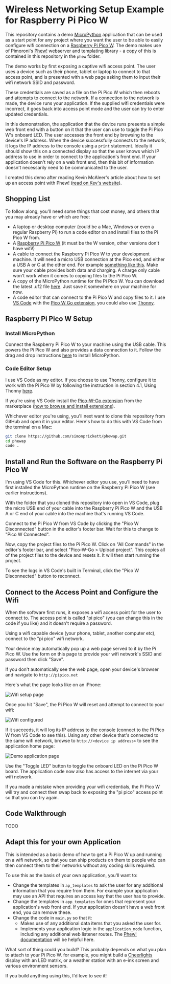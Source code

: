 # Wireless Networking Setup Example for Raspberry Pi Pico W

This repository contains a demo [MicroPython](https://micropython.org/) application that can be used as a start point for any project where you want the user to be able to easily configure wifi connection on a [Raspberry Pi Pico W](https://www.raspberrypi.com/products/raspberry-pi-pico/).  The demo makes use of Pimoroni's [Phew!](https://github.com/pimoroni/phew) webserver and templating library - a copy of this is contained in this repository in the `phew` folder.

The demo works by first exposing a captive wifi access point.  The user uses a device such as their phone, tablet or laptop to connect to that access point, and is presented with a web page asking them to input their wifi network SSID and password.

These credentials are saved as a file on the Pi Pico W which then reboots and attempts to connect to the network.  If a connection to the network is made, the device runs your application.  If the supplied wifi credentials were incorrect, it goes back into access point mode and the user can try to enter updated credentials.

In this demonstration, the application that the device runs presents a simple web front end with a button on it that the user can use to toggle the Pi Pico W's onboard LED.  The user accesses the front end by browsing to the device's IP address.  When the device successfully connects to the network, it logs the IP address to the console using a `print` statement.  Ideally it should show this on a connected display so that the user knows which IP address to use in order to connect to the application's front end.  If your application doesn't rely on a web front end, then this bit of information doesn't necessarily need to be communicated to the user. 

I created this demo after reading Kevin McAleer's article about how to set up an access point with Phew! ([read on Kev's website](https://www.kevsrobots.com/blog/phew-access-point.html)).

## Shopping List

To follow along, you'll need some things that cost money, and others that you may already have or which are free:

* A laptop or desktop computer (could be a Mac, Windows or even a regular Raspberry Pi) to run a code editor on and install files to the Pi Pico W from.
* A [Raspberry Pi Pico W](https://shop.pimoroni.com/products/raspberry-pi-pico-w?variant=40059369619539) (it must be the W version, other versions don't have wifi!)
* A cable to connect the Raspberry Pi Pico W to your development machine.  It will need a micro USB connection at the Pico end, and either a USB A or C at the other end.  For example [something like this](https://shop.pimoroni.com/products/usb-a-to-microb-cable-black?variant=31241639498).  Make sure your cable provides both data and charging.  A charge only cable won't work when it comes to copying files to the Pi Pico W.
* A copy of the MicroPython runtime for the Pi Pico W.  You can download the latest .uf2 file [here](https://micropython.org/download/rp2-pico-w/rp2-pico-w-latest.uf2).  Just save it somewhere on your machine for now.
* A code editor that can connect to the Pi Pico W and copy files to it.  I use [VS Code](https://code.visualstudio.com/) with the [Pico W Go extension](https://marketplace.visualstudio.com/items?itemName=paulober.pico-w-go), you could also use [Thonny](https://thonny.org/).

## Raspberry Pi Pico W Setup

### Install MicroPython

Connect the Raspberry Pi Pico W to your machine using the USB cable.  This powers the Pi Pico W and also provides a data connection to it.  Follow the drag and drop instructions [here](https://www.raspberrypi.com/documentation/microcontrollers/micropython.html#drag-and-drop-micropython) to install MicroPython.

### Code Editor Setup

I use VS Code as my editor.  If you choose to use Thonny, configure it to work with the Pi Pico W by following the instruction in section 4.1, Using Thonny [here](https://datasheets.raspberrypi.com/pico/raspberry-pi-pico-python-sdk.pdf).

If you're using VS Code install the [Pico-W-Go extension](https://marketplace.visualstudio.com/items?itemName=paulober.pico-w-go) from the marketplace ([how to browse and install extensions](https://code.visualstudio.com/docs/editor/extension-marketplace)).

Whichever editor you're using, you'll next want to clone this repository from GitHub and open it in your editor.  Here's how to do this with VS Code from the terminal on a Mac:

```bash
git clone https://github.com/simonprickett/phewap.git
cd phewap
code .
```


## Install and Run the Software on the Raspberry Pi Pico W

I'm using VS Code for this.  Whichever editor you use, you'll need to have first installed the MicroPython runtime on the Raspberry Pi Pico W (see earlier instructions).

With the folder that you cloned this repository into open in VS Code, plug the micro USB end of your cable into the Raspberry Pi Pico W and the USB A or C end of your cable into the machine that's running VS Code.

Connect to the Pi Pico W from VS Code by clicking the "Pico W Disconnected" button in the editor's footer bar.  Wait for this to change to "Pico W Connected".

Now, copy the project files to the Pi Pico W.  Click on "All Commands" in the editor's footer bar, and select "Pico-W-Go > Upload project".  This copies all of the project files to the device and resets it.  It will then start running the project.

To see the logs in VS Code's built in Terminal, click the "Pico W Disconnected" button to reconnect.

## Connect to the Access Point and Configure the Wifi

When the software first runs, it exposes a wifi access point for the user to connect to.  The access point is called "pi pico" (you can change this in the code if you like) and it doesn't require a password.  

Using a wifi capable device (your phone, tablet, another computer etc), connect to the "pi pico" wifi network.  

Your device may automatically pop up a web page served to it by the Pi Pico W.  Use the form on this page to provide your wifi network's SSID and password then click "Save".

If you don't automatically see the web page, open your device's browser and navigate to `http://pipico.net`

Here's what the page looks like on an iPhone:

![Wifi setup page](wifi_setup.jpg)

Once you hit "Save", the Pi Pico W will reset and attempt to connect to your wifi:

![Wifi configured](wifi_configured.jpg)

If it succeeds, it will log its IP address to the console (connect to the Pi Pico W from VS Code to see this).  Using any other device that's connected to the same wifi network, browse to `http://<device ip address>` to see the application home page:

![Demo application page](demo_application.jpg)

Use the "Toggle LED" button to toggle the onboard LED on the Pi Pico W board.  The application code now also has access to the internet via your wifi network.

If you made a mistake when providing your wifi credentials, the Pi Pico W will try and connect then swap back to exposing the "pi pico" access point so that you can try again.

## Code Walkthrough

TODO

## Adapt this for your own Application

This is intended as a basic demo of how to get a Pi Pico W up and running on a wifi network, so that you can ship products on them to people who can then connect them to their networks without any coding skills required.

To use this as the basis of your own application, you'll want to:

* Change the templates in `ap_templates` to ask the user for any additional information that you require from them.  For example your application may use an API that requires an access key that the user has to provide.
* Change the templates in `app_templates` for ones that represent your application's web front end.  If your application doesn't have a web front end, you can remove these.
* Change the code in `main.py` so that it:
    * Makes use of any additional data items that you asked the user for.
    * Implements your application logic in the `application_mode` function, including any additional web listener routes.  The [Phew! documentation](https://github.com/pimoroni/phew) will be helpful here.

What sort of thing could you build?  This probably depends on what you plan to attach to your Pi Pico W. for example, you might build a [Cheerlights](https://cheerlights.com/) display with an LED matrix, or a weather station with an e-ink screen and various environment sensors.

If you build anything using this, I'd love to see it!
